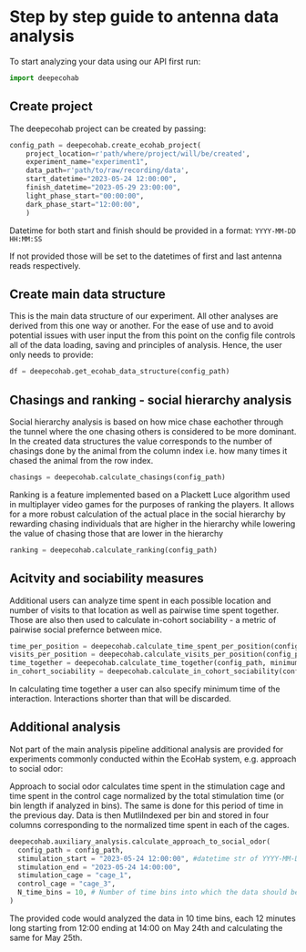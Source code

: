 # Step by step guide to antenna data analysis

To start analyzing your data using our API first run:

```python
import deepecohab
```

## Create project

The deepecohab project can be created by passing:

```python
config_path = deepecohab.create_ecohab_project(
    project_location=r'path/where/project/will/be/created',
    experiment_name="experiment1",
    data_path=r'path/to/raw/recording/data',
    start_datetime="2023-05-24 12:00:00", 
    finish_datetime="2023-05-29 23:00:00",
    light_phase_start="00:00:00",
    dark_phase_start="12:00:00",
    )
```

Datetime for both start and finish should be provided in a format: `YYYY-MM-DD HH:MM:SS`

If not provided those will be set to the datetimes of first and last antenna reads respectively.

## Create main data structure

This is the main data structure of our experiment. All other analyses are derived from this one way or another. For the ease of use and to avoid potential issues with user input the from this point on the config file controls all of the data loading, saving and principles of analysis. Hence, the user only needs to provide:

```python
df = deepecohab.get_ecohab_data_structure(config_path)
```

## Chasings and ranking - social hierarchy analysis

Social hierarchy analysis is based on how mice chase eachother through the tunnel where the one chasing others is considered to be more dominant. In the created data structures the value corresponds to the number of chasings done by the animal from the column index i.e. how many times it chased the animal from the row index.
```python
chasings = deepecohab.calculate_chasings(config_path)
```

Ranking is a feature implemented based on a Plackett Luce algorithm used in multiplayer video games for the purposes of ranking the players. It allows for a more robust calculation of the actual place in the social hierarchy by rewarding chasing individuals that are higher in the hierarchy while lowering the value of chasing those that are lower in the hierarchy

```python
ranking = deepecohab.calculate_ranking(config_path)
```

## Acitvity and sociability measures

Additional users can analyze time spent in each possible location and number of visits to that location as well as pairwise time spent together. Those are also then used to calculate in-cohort sociability - a metric of pairwise social prefernce between mice.

```python
time_per_position = deepecohab.calculate_time_spent_per_position(config_path)
visits_per_position = deepecohab.calculate_visits_per_position(config_path)
time_together = deepecohab.calculate_time_together(config_path, minimum_time=2)
in_cohort_sociability = deepecohab.calculate_in_cohort_sociability(config_path)
```

In calculating time together a user can also specify minimum time of the interaction. Interactions shorter than that will be discarded.

## Additional analysis

Not part of the main analysis pipeline additional analysis are provided for experiments commonly conducted within the EcoHab system, e.g. approach to social odor:

Approach to social odor calculates time spent in the stimulation cage and time spent in the control cage normalized by the total stimulation time (or bin length if analyzed in bins). The same is done for this period of time in the previous day. Data is then MutliIndexed per bin and stored in four columns corresponding to the normalized time spent in each of the cages. 

```python
deepecohab.auxiliary_analysis.calculate_approach_to_social_odor(
  config_path = config_path,
  stimulation_start = "2023-05-24 12:00:00", #datetime str of YYYY-MM-DD HH:MM:SS format
  stimulation_end = "2023-05-24 14:00:00",
  stimulation_cage = "cage_1",
  control_cage = "cage_3",
  N_time_bins = 10, # Number of time bins into which the data should be divided
)
```
The provided code would analyzed the data in 10 time bins, each 12 minutes long starting from 12:00 ending at 14:00 on May 24th and calculating the same for May 25th.



